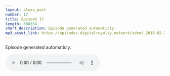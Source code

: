 ```yaml
---
layout: alexa_post
number: 17
title: Episode 17
length: 868354
short_description: Episode generated automaticly.
mp3_asset_link: https://episodes.digitalroyalty.network/zdnet_2018-02-28_01-00-04.mp3
---
```


Episode generated automaticly.

<audio controls>
    <source src="{{ page.mp3_asset_link }}" type="audio/mpeg">
</audio>